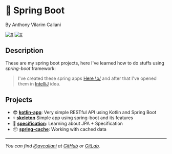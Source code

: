 # 🍃 Spring Boot
By Anthony Vilarim Caliani

[![#](https://img.shields.io/badge/licence-MIT-blue.svg)](#) [![#](https://img.shields.io/badge/java-1.8-red.svg)](#) 

## Description
These are my spring boot projects, here I've learned how to do stuffs using _spring-boot_ framework:

> I've created these spring apps [Here \o/](https://start.spring.io/) and after that I've opened them in [IntelliJ](https://www.jetbrains.com/idea/download/) idea.

## Projects

- 😎 **[kotlin-app](kotlin-app/README.md)**: Very simple RESTful API using Kotlin and Spring Boot
- 💀 **[skeleton](skeleton/README.md)** Simple app using spring-boot and its features
- 🔎 **[specification](specification/README.md)**: Learning about JPA + Specification
- 📦 **[spring-cache](spring-cache/README.md)**: Working with cached data

---

_You can find [@avcaliani](#) at [GitHub](https://github.com/avcaliani) or [GitLab](https://gitlab.com/avcaliani)._
